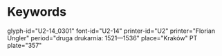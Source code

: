 # Keywords
glyph-id="U2-14_0301"
font-id="U2-14"
printer-id="U2"
printer="Florian Ungler"
period="druga drukarnia: 1521—1536"
place="Kraków"
PT plate="357"
